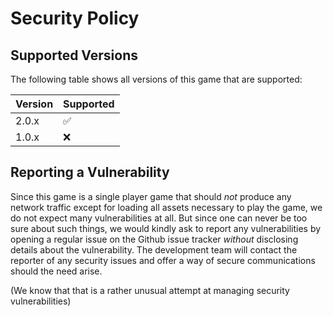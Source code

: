 # Security Policy

## Supported Versions

The following table shows all versions of this game that are supported:

| Version | Supported          |
| ------- | ------------------ |
| 2.0.x   | :white_check_mark: |
| 1.0.x   | :x:                |

## Reporting a Vulnerability

Since this game is a single player game that should *not* produce any network
traffic except for loading all assets necessary to play the game, we do not
expect many vulnerabilities at all. But since one can never be too sure about
such things, we would kindly ask to report any vulnerabilities by opening a
regular issue on the Github issue tracker *without* disclosing details about
the vulnerability. The development team will contact the reporter of any
security issues and offer a way of secure communications should the need arise.

(We know that that is a rather unusual attempt at managing security vulnerabilities)
